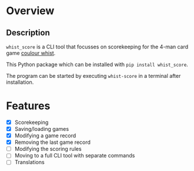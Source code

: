 # Overview
## Description

`whist_score` is a CLI tool that focusses on scorekeeping for the 4-man card game [coulour whist](https://en.wikipedia.org/wiki/Colour_whist).

This Python package which can be installed with `pip install whist_score`.

The program can be started by executing `whist-score` in a terminal after installation.

# Features

- [x] Scorekeeping
- [x] Saving/loading games
- [x] Modifying a game record
- [x] Removing the last game record
- [ ] Modifying the scoring rules
- [ ] Moving to a full CLI tool with separate commands
- [ ] Translations
